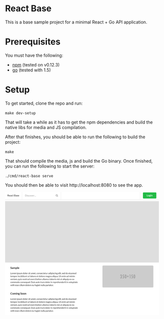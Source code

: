 # React Base
This is a base sample project for a minimal React + Go API application.

# Prerequisites
You must have the following:

- [npm](https://www.npmjs.com/) (tested on v0.12.3)
- [go](http://golang.org) (tested with 1.5)

# Setup
To get started, clone the repo and run:

`make dev-setup`

That will take a while as it has to get the npm dependencies and build the
native libs for media and JS compilation.

After that finishes, you should be able to run the following to build the
project:

`make`

That should compile the media, js and build the Go binary.  Once finished,
you can run the following to start the server:

`./cmd/react-base serve`

You should then be able to visit http://localhost:8080 to see the app.

![](/screenshot.png?raw=true)
